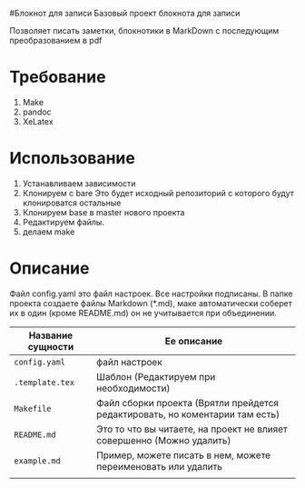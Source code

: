 #Блокнот для записи
Базовый проект блокнота для записи

Позволяет писать заметки, блокнотики в MarkDown c последующим преобразованием в pdf

Требование
========

1. Make
2. pandoc
3. XeLatex

Использование
=============
1. Устанавливаем зависимости
2. Клонируем с bare
Это будет исходный репозиторий с которого будут клонироватся остальные
3. Клонируем base в master нового проекта
4. Редактируем файлы.
5. делаем make

Описание
=======
Файл config.yaml это файл настроек. Все настройки подписаны.
В папке проекта создаете файлы Markdown (*.md), маке автоматически соберет их в один 
(кроме README.md) он не учитывается при объединении. 

Название сущности   | Ее описание
--------------------------|-------------------------------------------
`config.yaml`       | файл настроек 
`.template.tex`    | Шаблон (Редактируем при необходимости) 
`Makefile`            | Файл сборки проекта (Врятли прейдется редактировать, но коментарии там есть)
`README.md`    | Это то что вы читаете, на проект не влияет совершенно (Можно удалить)
`example.md`      | Пример, можете писать в нем, можете переименовать или удалить
                              |

